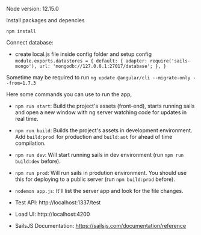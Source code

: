 Node version: 12.15.0

Install packages and depencies

`npm install`

Connect database:
- create local.js file inside config folder and setup config
`module.exports.datastores = {
	default: {
    adapter: require('sails-mongo'),
    url: 'mongodb://127.0.0.1:27017/database';
  },
}`

Sometime may be required to run 
`ng update @angular/cli --migrate-only --from=1.7.3`


Here some commands you can use to run the app,

* `npm run start`: Build the project's assets (front-end), starts running sails and open a new window with ng server watching code for updates in real time.

* `npm run build`: Builds the project's assets in development environment. Add `build:prod `for production and `build:aot` for ahead of time compilation.

* `npm run dev`: Will start running sails in dev environment (run `npm run build:dev` before).

* `npm run prod`: Will run sails in prodution environment. You should use this for deploying to a public server (run `npm build:prod` before).

* `nodemon app.js`: It'll list the server app and look for the file changes.

* Test API: http://localhost:1337/test
* Load UI: http://localhost:4200

* SailsJS Documentation: https://sailsjs.com/documentation/reference
